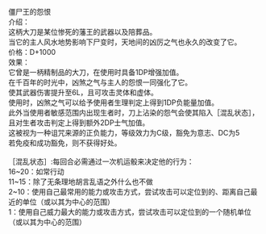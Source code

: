 <title>僵尸王的怨恨</title>
<meta name="GENERATOR" content="WinCHM">
<meta http-equiv="Content-Type" content="text/html; charset=gb2312">
<br>僵尸王的怨恨
<br>介绍：
<br>    这柄大刀是某位惨死的藩王的武器以及陪葬品。
<br>    当它的主人风水地势影响下尸变时，天地间的凶厉之气也永久的改变了它。
<br>价格：D+1000
<br>效果：
<br>    它曾是一柄精制品的大刀，在使用时具备1DP增强加值。
<br>    在千百年的时光中，凶煞之气与主人的怨恨一同强化了它。
<br>    使其武器伤害提升至6L，且可攻击灵体和虚体。
<br>    使用时，凶煞之气可以给予使用者生理判定上得到1DP负能量加值。
<br>    此外当使用者敏感范围内出现生者时，刀上沾染的怨气会使其陷入［混乱状态］，且对生者攻击判定上得到额外2DP士气加值。
<br>    这被视为一种诅咒来源的正负能力，等级效力为C级，豁免为意志、DC为5
<br>    若免疫和成功豁免，则不获得好处。
<br>
<br>［混乱状态］:每回合必需通过一次机运骰来决定他的行为： 
<br>16~20：如常行动 
<br>11~15：除了无条理地胡言乱语之外什么也不做 
<br>2~10：使用自己最常用的能力或攻击方式，尝试攻击可以定位到的、距离自己最近的单位（或以其为中心的范围） 
<br>1：使用自己威力最大的能力或攻击方式，尝试攻击可以定位到的一个随机单位（或以其为中心的范围） 
<br>
<br>